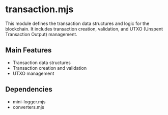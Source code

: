 # transaction.mjs

This module defines the transaction data structures and logic for the blockchain. It includes transaction creation, validation, and UTXO (Unspent Transaction Output) management.

## Main Features
- Transaction data structures
- Transaction creation and validation
- UTXO management

## Dependencies
- mini-logger.mjs
- converters.mjs

